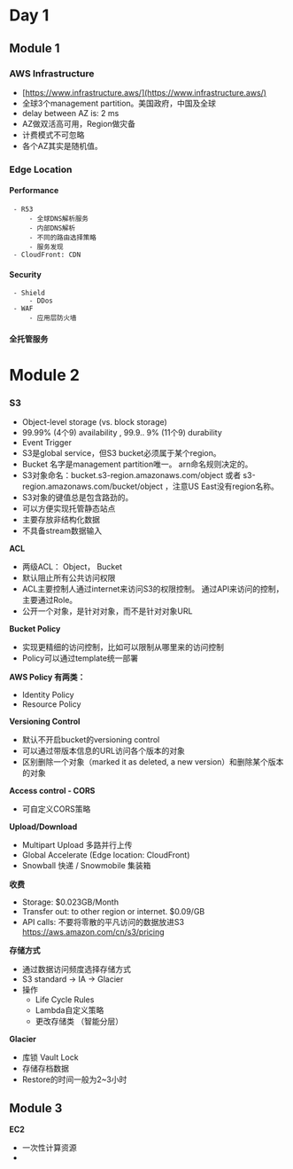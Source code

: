 # Day 1
## Module 1

### AWS Infrastructure

 - [https://www.infrastructure.aws/](https://www.infrastructure.aws/)
 - 全球3个management partition。美国政府，中国及全球
 - delay between AZ is: 2 ms 
 - AZ做双活高可用，Region做灾备
 - 计费模式不可忽略
 - 各个AZ其实是随机值。

### Edge Location
 #### Performance
	 - R53
		 - 全球DNS解析服务
		 - 内部DNS解析
		 - 不同的路由选择策略
		 - 服务发现
	 - CloudFront: CDN
 #### Security
	 - Shield
		 - DDos
	 - WAF
		 - 应用层防火墙
#### 全托管服务

# Module 2
### S3
- Object-level storage (vs. block storage)
- 99.99% (4个9) availability , 99.9.. 9% (11个9) durability
- Event Trigger 
- S3是global service，但S3 bucket必须属于某个region。
- Bucket 名字是management partition唯一。 arn命名规则决定的。
- S3对象命名：bucket.s3-region.amazonaws.com/object 或者 s3-region.amazonaws.com/bucket/object ，注意US East没有region名称。
- S3对象的键值总是包含路劲的。
- 可以方便实现托管静态站点
- 主要存放非结构化数据
- 不具备stream数据输入

**ACL**
- 两级ACL： Object， Bucket 
- 默认阻止所有公共访问权限
- ACL主要控制人通过internet来访问S3的权限控制。 通过API来访问的控制，主要通过Role。
- 公开一个对象，是针对对象，而不是针对对象URL

**Bucket Policy**
- 实现更精细的访问控制，比如可以限制从哪里来的访问控制
- Policy可以通过template统一部署

**AWS Policy 有两类：**
- Identity Policy
- Resource Policy

**Versioning Control**
- 默认不开启bucket的versioning control
- 可以通过带版本信息的URL访问各个版本的对象
- 区别删除一个对象（marked it as deleted, a new version）和删除某个版本的对象

**Access control - CORS**
- 可自定义CORS策略

**Upload/Download**
- Multipart Upload 多路并行上传
- Global Accelerate (Edge location: CloudFront)
- Snowball 快递 / Snowmobile 集装箱

**收费**
- Storage: $0.023GB/Month
- Transfer out: to other region or internet. $0.09/GB
- API calls: 不要将零散的平凡访问的数据放进S3
https://aws.amazon.com/cn/s3/pricing

**存储方式**
- 通过数据访问频度选择存储方式
- S3 standard -> IA -> Glacier
- 操作
	- Life Cycle Rules
	- Lambda自定义策略
	- 更改存储类 （智能分层）

**Glacier**
- 库锁 Vault Lock
- 存储存档数据
- Restore的时间一般为2~3小时

## Module 3

**EC2**
- 一次性计算资源
- 
<!--stackedit_data:
eyJoaXN0b3J5IjpbMTg3MDU1NDk5NCwtMTEyODA3NTY0Miw3NT
U5NDk2NDMsLTQzNDM3NDA2MCwtMjU3MTE5NDA5LDIwMTY5Mzcx
NTAsNzg4MTQ2Nzg4LC0yMDcyNzE2Njk2LC0xNzk5ODEyNjMwLC
0xNzgyMzgzMzAxLDE2OTU5ODU0MSwtMzc5Nzg5MTM3LDY3NTQ4
NzU2LC0xNzgyMDMyNjk5LDE0MDAzMjY2MTcsNzMwOTk4MTE2XX
0=
-->